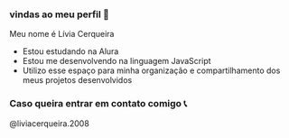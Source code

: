 ###  vindas ao meu perfil 🤍

Meu nome é Lívia Cerqueira

- Estou estudando na Alura
- Estou me desenvolvendo na linguagem JavaScript
- Utilizo esse espaço para minha organização e compartilhamento dos meus projetos desenvolvidos

### Caso queira entrar em contato comigo 📞
@liviacerqueira.2008

